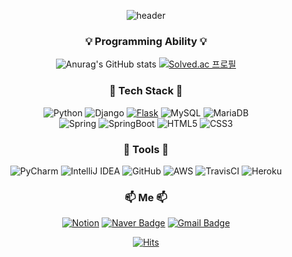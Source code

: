<div align=center>
  
![header](https://capsule-render.vercel.app/api?type=waving&color=gradient&customColorList=0,2,2,5,30&height=250&section=header&text=Yeseong31&fontSize=60&descSize=30&rotate=3&animation=twinkling)


### 💡 Programming Ability 💡

![Anurag's GitHub stats](https://github-readme-stats.vercel.app/api?username=yeseong31&show_icons=true&theme=gotham)
[![Solved.ac 프로필](http://mazassumnida.wtf/api/v2/generate_badge?boj=ys31)](https://solved.ac/ys31)

### 🔨 Tech Stack 🔨
![Python](https://img.shields.io/badge/Python-3776AB.svg?style=flat-square&logo=Python&logoColor=ffdd54)
![Django](https://img.shields.io/badge/Django-092E20.svg?style=flat-square&logo=Django&logoColor=white)
[![Flask](https://img.shields.io/badge/Flask-%23000.svg?logo=flask&logoColor=white)](https://incongruous-net-2ed.notion.site/Flask-ed790c7850e844238ab8968ea4c8947a)
![MySQL](https://img.shields.io/badge/MySQL-4479A1.svg?style=flat-square&logo=MySQL&logoColor=white)
![MariaDB](https://img.shields.io/badge/MariaDB-003545.svg?style=flat-square&logo=MariaDB&logoColor=white)<br>
![Spring](https://img.shields.io/badge/Spring-6DB33F.svg?style=flat-square&logo=Spring&logoColor=white)
![SpringBoot](https://img.shields.io/badge/Spring%20Boot-6DB33F.svg?style=flat-square&logo=SpringBoot&logoColor=white)
![HTML5](https://img.shields.io/badge/HTML5-%23E34F26.svg?style=flat-square&logo=html5&logoColor=white)
![CSS3](https://img.shields.io/badge/CSS3-%231572B6.svg?style=flat-square&logo=css3&logoColor=white)

### 🔧 Tools 🔧
![PyCharm](https://img.shields.io/badge/PyCharm-000000.svg?style=flat-square&logo=PyCharm&logoColor=white) 
![IntelliJ IDEA](https://img.shields.io/badge/IntelliJ%20IDEA-000000.svg?style=flat-square&logo=intellij-idea&logoColor=white)
![GitHub](https://img.shields.io/badge/GitHub-%23121011.svg?style=flat-square&logo=github&logoColor=white)
![AWS](https://img.shields.io/badge/AWS-%23FF9900.svg?style=flat-square&logo=amazon-aws&logoColor=white)
![TravisCI](https://img.shields.io/badge/Travis%20CI-%232B2F33.svg?style=flat-square&logo=travis&logoColor=white)
![Heroku](https://img.shields.io/badge/Heroku-430098.svg?logo=Heroku&logoColor=white)

### 📫 Me 📫
[![Notion](https://img.shields.io/badge/Notion-%23000000.svg?style=flat-square&logo=notion&logoColor=white)](https://incongruous-net-2ed.notion.site/1673cfe777944ec7aa08c970ef346a00)
[![Naver Badge](https://img.shields.io/badge/NAVER%20Mail-00c73c?style=flat-square&logo=Naver&logoColor=white&link=mailto:yeseong31@naver.com)](mailto:yeseong31@naver.com)
[![Gmail Badge](https://img.shields.io/badge/Gmail-d14836?style=flat-square&logo=Gmail&logoColor=white&link=mailto:dpdjvmffkdl@gmail.com)](mailto:dpdjvmffkdl@gmail.com)


[![Hits](https://hits.seeyoufarm.com/api/count/incr/badge.svg?url=https%3A%2F%2Fgithub.com%2Fyeseong31%2Fhit-counter&count_bg=%23268F77&title_bg=%230C1014&icon=&icon_color=%23E7E7E7&title=HITS&edge_flat=true)](https://hits.seeyoufarm.com)

</div>
